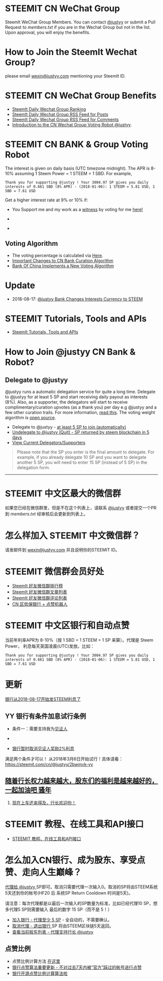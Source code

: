 # STEEMIT CN WeChat Group
SteemIt WeChat Group Members. You can contact [@justyy](https://steemit.com/@justyy/) or submit a Pull Request to *members.txt* if you are in the Wechat Group but not in the list. Upon approval, you will enjoy the benefits.

# How to Join the SteemIt Wechat Group?
please email wexin@justyy.com mentioning your SteemIt ID.

# STEEMIT CN WeChat Group Benefits
- [SteemIt Daily Wechat Group Ranking](https://steemyy.com/wechat-ranking/)
- [SteemIt Daily Wechat Group RSS Feed for Posts](https://steemyy.com/wechat-ranking/rss/)
- [SteemIt Daily Wechat Group RSS Feed for Comments](https://steemyy.com/wechat-ranking/rss/comments/)
- [Introduction to the CN Wechat Group Voting Robot @justyy](https://steemit.com/cn/@justyy/cn-introduction-to-the-cn-wechat-group-voting-robot-justyy). 

# STEEMIT CN BANK & Group Voting Robot
The interest is given on daily basis (UTC timezone midnight). The APR is 8-10% assuming 1 Steem Power = 1 STEEM = 1 SBD. For example,

```
Thank you for supporting @justyy ! Your 3004.97 SP gives you daily interests of 0.661 SBD (8% APR) - (2018-01-06): 1 STEEM = 5.81 USD, 1 SBD = 7.61 USD
```

Get a higher interest rate at 9% or 10% if:
- You Support me and my work as a [witness](https://steemit.com/witness-category/@justyy/justyy-just-another-witness) by voting for me [here!](https://steemconnect.com/sign/account_witness_vote?approve=1&witness=justyy)
- ~~~Delegate at least 350 SP for higher rate 9%.~~~
- ~~~Delegate at least 600 SP for higher rate 10%.~~~

## Voting Algorithm
- The voting percentage is calculated via [Here](https://github.com/DoctorLai/steemit-wechat-group/blob/master/bank_getvp.py).
- [Important Changes to CN Bank Curation Algorithm](https://steemit.com/algorithm/@justyy/important-changes-to-cn-bank-curation-algorithm)
- [Bank Of China Implements a New Voting Algorithm](https://steemit.com/busy/@justyy/bank-of-china-implements-a-new-voting-algorithm)

# Update
- 2018-08-17: [@justyy Bank Changes Interests Currency to STEEM](https://steemit.com/cn/@justyy/2018-08-17-steem-justyy-bank-changes-interests-currency-to-steem)

# STEEMIT Tutorials, Tools and APIs
- [SteemIt Tutorials, Tools and APIs](https://steemyy.com/)

# How to Join @justyy CN Bank & Robot?
## Delegate to @justyy
@justyy runs a automatic delegation service for quite a long time. Delegate to @justyy for at least 5 SP and start receiving daily payout as interests (8%). Also, as a supporter, the delegators will start to receive complimentary/curation upvotes (as a thank you) per day  e.g @justyy and a few other curation trails. For more information, [read this](https://github.com/DoctorLai/steemit-wechat-group). The voting weight algorithm is [open source](https://steemit.com/busy/@justyy/bank-of-china-implements-a-new-voting-algorithm).

- Delegate to @justyy - [at least 5 SP to join (automatically)](https://steemyy.com/sp-delegate-form/?delegatee=justyy)
- [Undelegate to @justyy (Quit) - SP returned by steem blockchain in 5 days](https://steemyy.com/sp-delegate-form/?delegatee=justyy&amount=0)
- [View Current Delegators/Supporters](https://steemyy.com/delegators/?id=justyy)

> Please note that the SP you enter is the final amount to delegate. For example, if you already delegate 10 SP and you want to delegate another 5 SP, you will need to enter 15 SP (instead of 5 SP) in the delegation form.

-----------------------------------------

# STEEMIT 中文区最大的微信群
如果您已经在微信群里，但是不在这个列表上，请联系 [@justyy](https://steemit.com/@justyy/) 或者提交一个PR 到 *members.txt* 经审核后会更新到列表上。

# 怎么样加入 STEEMIT 中文微信群？
请发邮件到 wexin@justyy.com 并且说明你的STEEMIT ID。

# STEEMIT 微信群会员好处
- [SteemIt 好友微信群排行榜](https://steemyy.com/wechat/)
- [SteemIt 好友微信群文章列表](https://steemyy.com/wechat/rss/)
- [SteemIt 好友微信群评论列表](https://steemyy.com/wechat/rss/comments/)
- [CN 区低保银行 + 点赞机器人](https://steemit.com/cn/@justyy/cn-introduction-to-the-cn-wechat-group-voting-robot-justyy)

# STEEMIT 中文区银行和自动点赞
当前年利率APR为 8-10%（按 1 SBD = 1 STEEM = 1 SP 来算）。代理是 Steem Power， 利息每天英国凌晨(UTC)发放。比如：

```
Thank you for supporting @justyy ! Your 3004.97 SP gives you daily interests of 0.661 SBD (8% APR) - (2018-01-06): 1 STEEM = 5.81 USD, 1 SBD = 7.61 USD
```

# 更新
[银行从2018-08-17开始发STEEM利息了](https://steemit.com/cn/@justyy/2018-08-17-steem-justyy-bank-changes-interests-currency-to-steem)

## YY 银行有条件加息试行条例
- 条件一：需要支持我为[见证人](https://steemit.com/cn/@justyy/5h6gyv-cn)
- ~~~条件二：代理SP大于等于 600 奖励利息 2% 大于350 奖励利息 1%~~~
- [银行暂时取消见证人奖励2%利息](https://steemit.com/cn/@justyy/g6zrm-2)

满足两个条件才可以！ 从2018年3月6日开始试行！具体请看： https://steemit.com/cn/@justyy/2bwmvk-yy

## [随着行长权力越来越大，股东们的福利是越来越好的，一起加油吧 骚年](https://steemit.com/cn/@justyy/3gzezi)
1. [现在上车还来得及，行长欢迎你！](https://justyy.com/archives/6575)

# STEEMIT 教程、在线工具和API接口
- [STEEMIT 教程、在线工具和API接口](https://steemyy.com/steemit-tools/)

# 怎么加入CN银行、成为股东、享受点赞、走向人生巅峰？
[代理给 @justyy ](https://steemyy.com/delegate-form/?delegatee=justyy) SP即可。取消只需要代理一次输入0。取消的SP将由STEEM系统5天还到你的帐号(HF20 后 系统SP Return Cooldown 时间是5天)。

请注意：每次代理都是以最后一次输入的SP数量为标准，比如已经代理10 SP，想多代理5 SP则需要输入 最后的数字 15 SP（而不是 5！）

- [加入银行 - 代理至少 5 SP](https://steemyy.com/delegate-form/?delegatee=justyy) - 全自动的，不需要确认。
- [取消代理 - 退出银行 ](https://steemyy.com/delegate-form/?delegatee=justyy&amount=0) SP 将由STEEM区块链5天返回。
- [查看当前股东列表 - 代理支持行长 @justyy](https://steemyy.com/list-of-delegators/?id=justyy)

## 点赞比例
- 点赞比例计算方法 [在这里](https://github.com/DoctorLai/steemit-wechat-group/blob/master/bank_getvp.py)
- [银行点赞算法重要更新 - 不对过去7天内被“官方”踩过的帐号进行点赞](https://steemit.com/cn/@justyy/7)
- [银行开源点赞比例计算算法啦](https://steemit.com/cn/@justyy/6encje)
